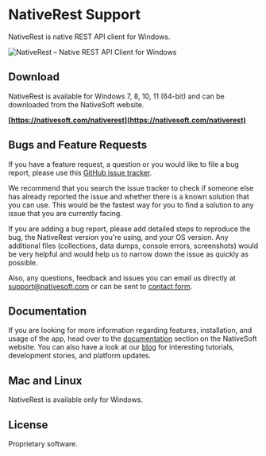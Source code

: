 # NativeRest Support

NativeRest is native REST API client for Windows.

![NativeRest – Native REST API Client for Windows](https://nativesoft.com/static/images/nativerest.png)

## Download

NativeRest is available for Windows 7, 8, 10, 11 (64-bit) and can be downloaded from the NativeSoft website.

**[https://nativesoft.com/nativerest](https://nativesoft.com/nativerest)**

## Bugs and Feature Requests

If you have a feature request, a question or you would like to file a bug report, please use this
[GitHub issue tracker](/issues).

We recommend that you search the issue tracker to check if someone else has already reported the issue and whether
there is a known solution that you can use. This would be the fastest way for you to find a solution to any issue
that you are currently facing.

If you are adding a bug report, please add detailed steps to reproduce the bug, the NativeRest version you're using,
and your OS version. Any additional files (collections, data dumps, console errors, screenshots) would be very helpful
and would help us to narrow down the issue as quickly as possible.

Also, any questions, feedback and issues you can email us directly at
[support@nativesoft.com](mailto:support@nativesoft.com) or can be sent to
[contact form](https://nativesoft.com/contact).

## Documentation

If you are looking for more information regarding features, installation, and usage of the app, head over to
the [documentation](https://nativesoft.com/docs) section on the NativeSoft website. You can also have a look at our
[blog](https://nativesoft.com/blog) for interesting tutorials, development stories, and platform updates.

## Mac and Linux

NativeRest is available only for Windows.

## License

Proprietary software.
